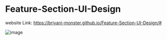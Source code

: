 # Feature-Section-UI-Design

website Link: https://briyani-monster.github.io/Feature-Section-UI-Design/#

![image](https://user-images.githubusercontent.com/59803069/164290076-e4d5ceaf-b578-4ac2-a41b-ca072aba5a53.png)
